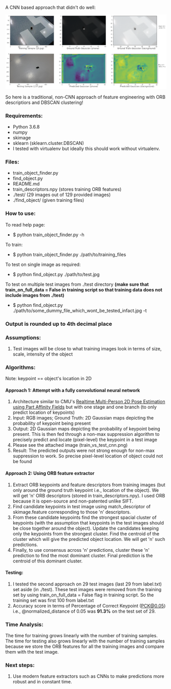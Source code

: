 A CNN based approach that didn't do well:

<p align="center">
  <img src="https://raw.githubusercontent.com/GuruMulay/Object-Detection-ORB-Descriptor-DBSCAN/master/train_vs_test_cnn.png?raw=true" alt=""/>
</p>

So here is a traditional, non-CNN approach of feature engineering with ORB descriptiors and DBSCAN clustering!

### Requirements:
+ Python 3.6.8
+ numpy
+ skimage
+ sklearn (sklearn.cluster.DBSCAN)
+ I tested with virtualenv but ideally this should work without virtualenv.


### Files:
+ train_object_finder.py
+ find_object.py
+ README.md
+ train_descriptors.npy (stores training ORB features)
+ ./test/ (29 images out of 129 provided images)
+ ./find_object/ (given training files)


### How to use:
To read help page:
+ $ python train_object_finder.py -h

To train:
+ $ python train_object_finder.py ./path/to/training_files

To test on single image as required:
+ $ python find_object.py ./path/to/test.jpg

To test on multiple test images from ./test directory **(make sure that train_on_full_data = False in training script so that training data does not include images from ./test)**
+ $ python find_object.py ./path/to/some_dummy_file_which_wont_be_tested_infact.jpg -t



### **Output is rounded up to 4th decimal place**


### Assumptions:
1. Test images will be close to what training images look in terms of size, scale, intensity of the object


### Algorithms:
Note: keypoint == object's location in 2D

#### Approach 1: Attempt with a fully convolutional neural network
1. Architecture similar to CMU's [Realtime Multi-Person 2D Pose Estimation using Part Affinity Fields](https://arxiv.org/abs/1611.08050) but with one stage and one branch (to only predict location of keypoints)
2. Input: RGB images; Ground Truth: 2D Gaussian maps depicting the probability of keypoint being present
3. Output: 2D Gaussian maps depicting the probability of keypoint being present. This is then fed through a non-max suppression algorithm to precisely predict and locate (pixel-level) the keypoint in a test image
4. Please see the attached image (train_vs_test_cnn.png)
5. Result: The predicted outputs were not strong enough for non-max suppression to work. So precise pixel-level location of object could not be found


#### Approach 2: Using ORB feature extractor
1. Extract ORB keypoints and feature descriptors from training images (but only around the ground truth keypoint i.e., location of the object). We will get 'n' ORB descriptors (stored in train_descriptors.npy). I used ORB because it is open-source and non-patented unlike SIFT.
2. Find candidate keypoints in test image using match_descriptor of skimage.feature corresponding to those 'n' descriptors.
3. From these candidate keypoints find the strongest spacial cluster of keypoints (with the assumption that keypoints in the test images should be close together around the object). Update the candidates keeping only the keypoints from the strongest cluster. Find the centroid of the cluster which will give the predicted object location. We will get 'n' such predictions.
4. Finally, to use consensus across 'n' predictions, cluster these 'n' prediction to find the most dominant cluster. Final prediction is the centroid of this dominant cluster.


#### Testing:
1. I tested the second approach on 29 test images (last 29 from label.txt) set aside (in ./test). These test images were removed from the training set by using train_on_full_data = False flag in training script. So the training set was first 100 from label.txt
2. Accuracy score in terms of Percentage of Correct Keypoint (PCK@0.05) i.e., @normalized_distance of 0.05 was **91.3%** on the test set of 29.


### Time Analysis:
The time for training grows linearly with the number of training samples.  
The time for testing also grows linearly with the number of training samples because we store the ORB features for all the training images and compare them with the test image.


### Next steps:
1. Use modern feature extractors such as CNNs to make predictions more robust and in constant time.

